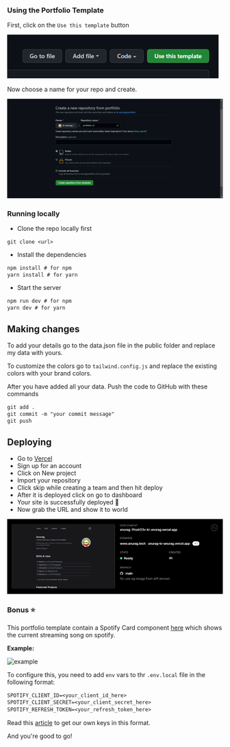 ### Using the Portfolio Template

First, click on the `Use this template` button

![](./public/assests/docs/template.png)

Now choose a name for your repo and create.

![](./public/assests/docs/create.png)

### Running locally

- Clone the repo locally first

```git
git clone <url>
```

- Install the dependencies

```
npm install # for npm
yarn install # for yarn
```

- Start the server

```
npm run dev # for npm
yarn dev # for yarn
```

## Making changes

To add your details go to the data.json file in the public folder and replace my data with yours.

To customize the colors go to `tailwind.config.js` and replace the existing colors with your brand colors.

After you have added all your data. Push the code to GitHub with these commands

```
git add .
git commit -m "your commit message"
git push
```

## Deploying

- Go to [Vercel](https://vercel.com/dashboard)
- Sign up for an account
- Click on New project
- Import your repository
- Click skip while creating a team and then hit deploy
- After it is deployed click on go to dashboard
- Your site is successfully deployed 🥳
- Now grab the URL and show it to world

![](./public/assests/docs/vercel.png)

### Bonus ⭐

This portfolio template contain a Spotify Card component [here](./components/Misc/Spotify.card.tsx) which shows the current streaming song on spotify.

**Example:**

![example](https://res.cloudinary.com/ddum5vpp3/image/upload/v1646921441/scrnli_3_10_2022_7-40-13_PM_xkbiam.png)

To configure this, you need to add `env` vars to thr `.env.local` file in the following format:

```txt
SPOTIFY_CLIENT_ID=<your_client_id_here>
SPOTIFY_CLIENT_SECRET=<your_client_secret_here>
SPOTIFY_REFRESH_TOKEN=<your_refresh_token_here>
```

Read this [article](https://leerob.io/blog/spotify-api-nextjs) to get our own keys in this format.

And you're good to go!
